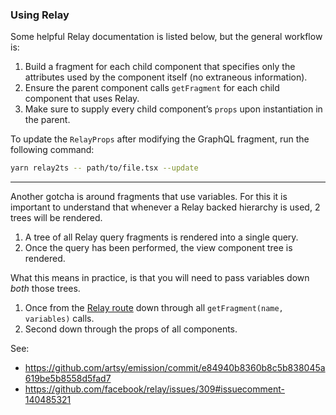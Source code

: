 ### Using Relay

Some helpful Relay documentation is listed below, but the general workflow is:

1. Build a fragment for each child component that specifies only the attributes used by the component itself (no
   extraneous information).
2. Ensure the parent component calls `getFragment` for each child component that uses Relay.
3. Make sure to supply every child component’s `props` upon instantiation in the parent.

To update the `RelayProps` after modifying the GraphQL fragment, run the following command:

```sh
yarn relay2ts -- path/to/file.tsx --update
```

----

Another gotcha is around fragments that use variables. For this it is important to understand that whenever a Relay
backed hierarchy is used, 2 trees will be rendered.

1. A tree of all Relay query fragments is rendered into a single query.
2. Once the query has been performed, the view component tree is rendered.

What this means in practice, is that you will need to pass variables down _both_ those trees.
1. Once from the [Relay route](https://facebook.github.io/relay/docs/api-reference-relay-route.html) down through all
   `getFragment(name, variables)` calls.
2. Second down through the props of all components.

See:
* https://github.com/artsy/emission/commit/e84940b8360b8c5b838045a619be5b8558d5fad7
* https://github.com/facebook/relay/issues/309#issuecomment-140485321
